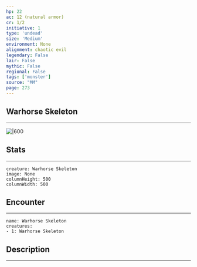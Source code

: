 ```yaml
---
hp: 22
ac: 12 (natural armor)
cr: 1/2
initiative: 1
type: 'undead'    
size: 'Medium'
environment: None
alignment: chaotic evil
legendary: False
lair: False
mythic: False
regional: False
tags: ['monster']
source: "MM"
page: 273
---
```


## Warhorse Skeleton
---

![|600](D:/Program%20Files/5e.tools/img/bestiary/MM/Skeleton.jpg)

## Stats
---

```statblock
creature: Warhorse Skeleton
image: None
columnHeight: 500
columnWidth: 500
```

## Encounter
---

```encounter-table
name: Warhorse Skeleton
creatures:
- 1: Warhorse Skeleton
```

## Description
---





